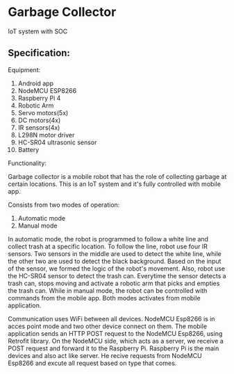 # Garbage Collector
IoT system with SOC


Specification:
--------------------------------------------------
Equipment:
1. Android app
2. NodeMCU ESP8266
3. Raspberry Pi 4
4. Robotic Arm
5. Servo motors(5x)
6. DC motors(4x)
7. IR sensors(4x)
8. L298N motor driver
9. HC-SR04 ultrasonic sensor
10. Battery

Functionality:

Garbage collector is a mobile robot that has the role of collecting garbage at certain locations. This is an IoT system and it's fully controlled with mobile app.

Consists from two modes of operation:
1. Automatic mode
2. Manual mode

In automatic mode, the robot is programmed to follow a white line and collect trash at a specific location.
To follow the line, robot use four IR sensors. Two sensors in the middle are used to detect the white line,
while the other two are used to detect the black background. Based on the input of the sensor, we formed the logic of the robot's movement.
Also, robot use the HC-SR04 sensor to detect the trash can. Everytime the sensor detects a trash can, stops moving and activate a robotic arm that picks and empties the trash can.
While in manual mode, the robot can be controlled with commands from the mobile app.
Both modes activates from mobile application.

Communication uses WiFi between all devices. NodeMCU Esp8266 is in acces point mode and two other device connect on them.
The mobile application sends an HTTP POST request to the NodeMCU Esp8266, using Retrofit library.
On the NodeMCU side, which acts as a server, we receive a POST request and forward it to the Raspberry Pi.
Raspberry Pi is the main devices and also act like server. He recive requests from NodeMCU Esp8266 and excute all request based on type that comes.

